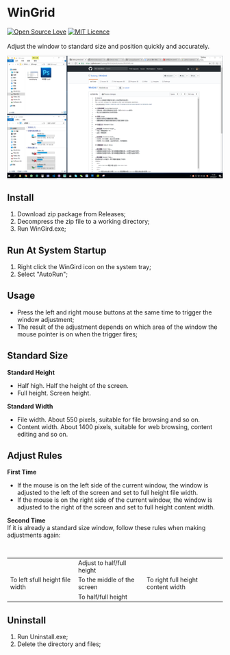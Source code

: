 # WinGrid
[![Open Source Love](https://badges.frapsoft.com/os/v2/open-source.svg?v=103)](https://github.com/ellerbrock/open-source-badge/)
[![MIT Licence](https://badges.frapsoft.com/os/mit/mit.svg?v=103)](https://opensource.org/licenses/mit-license.php)  
   
Adjust the window to standard size and position quickly and accurately.  

![screenshot](https://github.com/Tyxiang/WinGrid/blob/master/screenshot.png)

## Install
1. Download zip package from Releases;
1. Decompress the zip file to a working directory;
1. Run WinGird.exe;

## Run At System Startup
1. Right click the WinGird icon on the system tray;
1. Select "AutoRun";

## Usage
- Press the left and right mouse buttons at the same time to trigger the window adjustment;
- The result of the adjustment depends on which area of the window the mouse pointer is on when the trigger fires;

## Standard Size

__Standard Height__
- Half high. Half the height of the screen.
- Full height. Screen height.

__Standard Width__
- File width. About 550 pixels, suitable for file browsing and so on.
- Content width. About 1400 pixels, suitable for web browsing, content editing and so on.

## Adjust Rules

__First Time__
- If the mouse is on the left side of the current window, the window is adjusted to the left of the screen and set to full height file width.
- If the mouse is on the right side of the current window, the window is adjusted to the right of the screen and set to full height content width.

__Second Time__  
If it is already a standard size window, follow these rules when making adjustments again:
<table>
  <tr>
    <td></td><td>Adjust to half/full height</td><td></td>
  </tr>
  <tr>
    <td>To left sfull height file width</td><td>To the middle of the screen</td><td>To right full height content width</td>
  </tr>
  <tr>
    <td></td><td>To half/full height</td><td></td>
  </tr>
</table>

## Uninstall
1. Run Uninstall.exe;
1. Delete the directory and files;
